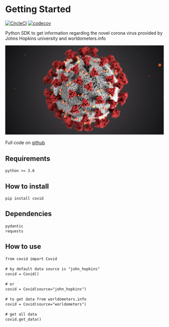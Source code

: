 # Getting Started

[![CircleCI](https://circleci.com/gh/ahmednafies/covid.svg?style=shield)](https://circleci.com/gh/ahmednafies/covid) [![codecov](https://codecov.io/gh/ahmednafies/covid/branch/master/graph/badge.svg)](https://codecov.io/gh/ahmednafies/covid)

Python SDK to get information regarding the novel corona virus provided
by Johns Hopkins university and worldometers.info

![corona.jpeg](img/corona.jpeg)

Full code on [github](https://github.com/ahmednafies/covid)

## Requirements

    python >= 3.6

## How to install

    pip install covid

## Dependencies

    pydantic
    requests

## How to use

    from covid import Covid

    # by default data source is "john_hopkins"
    covid = Covid()

    # or
    covid = Covid(source="john_hopkins")

    # to get data from worldometers.info
    covid = Covid(source="worldometers")

    # get all data
    covid.get_data()
